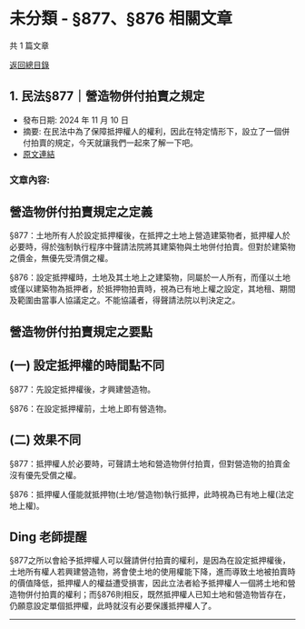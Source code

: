 # 未分類 - §877、§876 相關文章

共 1 篇文章

[返回總目錄](00_總目錄.md)

## 1. 民法§877｜營造物併付拍賣之規定

- 發布日期: 2024 年 11 月 10 日
- 摘要: 在民法中為了保障抵押權人的權利，因此在特定情形下，設立了一個併付拍賣的規定，今天就讓我們一起來了解一下吧。
- [原文連結](https://www.jasper-realestate.com/%e6%b0%91%e6%b3%95877_%e7%87%9f%e9%80%a0_%e7%89%a9%e4%bd%b5%e4%bb%98%e6%8b%8d%e8%b3%a3%e4%b9%8b%e8%a6%8f%e5%ae%9a/)

### 文章內容:

## 營造物併付拍賣規定之定義

§877：土地所有人於設定抵押權後，在抵押之土地上營造建築物者，抵押權人於必要時，得於強制執行程序中聲請法院將其建築物與土地併付拍賣。但對於建築物之價金，無優先受清償之權。

§876：設定抵押權時，土地及其土地上之建築物，同屬於一人所有，而僅以土地或僅以建築物為抵押者，於抵押物拍賣時，視為已有地上權之設定，其地租、期間及範圍由當事人協議定之。不能協議者，得聲請法院以判決定之。

## 營造物併付拍賣規定之要點

## (一) 設定抵押權的時間點不同

§877：先設定抵押權後，才興建營造物。

§876：在設定抵押權前，土地上即有營造物。

## (二) 效果不同

§877：抵押權人於必要時，可聲請土地和營造物併付拍賣，但對營造物的拍賣金沒有優先受償之權。

§876：抵押權人僅能就抵押物(土地/營造物)執行抵押，此時視為已有地上權(法定地上權)。

## Ding 老師提醒

§877之所以會給予抵押權人可以聲請併付拍賣的權利，是因為在設定抵押權後，土地所有權人若興建營造物，將會使土地的使用權能下降，進而導致土地被拍賣時的價值降低，抵押權人的權益遭受損害，因此立法者給予抵押權人一個將土地和營造物併付拍賣的權利；而§876則相反，既然抵押權人已知土地和營造物皆存在，仍願意設定單個抵押權，此時就沒有必要保護抵押權人了。

---

